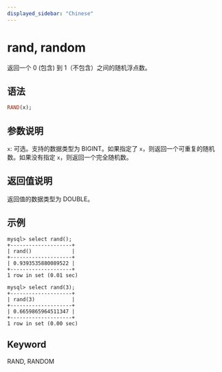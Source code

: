 ```yaml
---
displayed_sidebar: "Chinese"
---
```


# rand, random



返回一个 0 (包含) 到 1（不包含）之间的随机浮点数。

## 语法

```Haskell
RAND(x);
```

## 参数说明

`x`: 可选。支持的数据类型为 BIGINT。如果指定了 `x`，则返回一个可重复的随机数。如果没有指定 `x`，则返回一个完全随机数。

## 返回值说明

返回值的数据类型为 DOUBLE。

## 示例

```Plain Text
mysql> select rand();
+--------------------+
| rand()             |
+--------------------+
| 0.9393535880089522 |
+--------------------+
1 row in set (0.01 sec)

mysql> select rand(3);
+--------------------+
| rand(3)            |
+--------------------+
| 0.6659865964511347 |
+--------------------+
1 row in set (0.00 sec)
```

## Keyword

RAND, RANDOM
